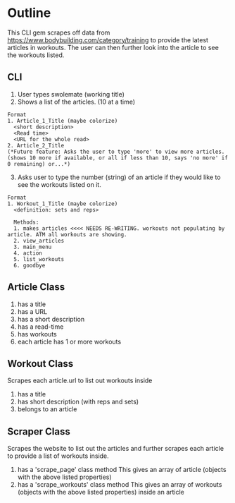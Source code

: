 # Outline

 This CLI gem scrapes off data from https://www.bodybuilding.com/category/training to provide the latest articles in workouts. The user can then further look into the article to see the workouts listed.

## CLI

  1. User types swolemate (working title)
  2. Shows a list of the articles. (10 at a time)

    Format
    1. Article_1_Title (maybe colorize)
      <short description>
      <Read time>
      <URL for the whole read>
    2. Article_2_Title
    (*Future feature: Asks the user to type 'more' to view more articles. (shows 10 more if available, or all if less than 10, says 'no more' if 0 remaining) or...*)

  3. Asks user to type the number (string) of an article if they would like to see the workouts listed on it.

    Format
    1. Workout_1_Title (maybe colorize)
      <definition: sets and reps>

      Methods:
      1. makes_articles <<<< NEEDS RE-WRITING. workouts not populating by article. ATM all workouts are showing.
      2. view_articles
      3. main_menu
      4. action
      5. list_workouts
      6. goodbye

## Article Class
  1. has a title
  2. has a URL
  3. has a short description
  4. has a read-time
  5. has workouts
  6. each article has 1 or more workouts

## Workout Class
   Scrapes each article.url to list out workouts inside

   1. has a title
   2. has short description (with reps and sets)
   3. belongs to an article

## Scraper Class
  Scrapes the website to list out the articles and further scrapes each article to provide a list of workouts inside.
  1. has a 'scrape_page' class method
    This gives an array of article (objects with the above listed properties)
  2. has a 'scrape_workouts' class method
    This gives an array of workouts (objects with the above listed properties) inside an article
